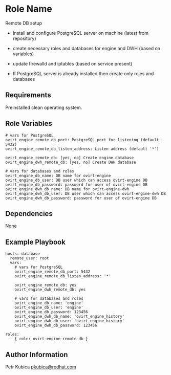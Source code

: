 Role Name
=========

Remote DB setup
- install and configure PostgreSQL server on machine (latest from repository) 
- create necessary roles and databases for engine and DWH (based on variables)
- update firewalld and iptables (based on service present)

- If PostgreSQL server is already installed then create only roles and databases

Requirements
------------

Preinstalled clean operating system.

Role Variables
--------------

    # vars for PostgreSQL
    ovirt_engine_remote_db_port: PostgreSQL port for listening (default: 5432)
    ovirt_engine_remote_db_listen_address: Listen address (default '*')
    
    ovirt_engine_remote_db: [yes, no] Create engine database
    ovirt_engine_dwh_remote_db: [yes, no] Create DWH database
    
    # vars for databases and roles
    ovirt_engine_db_name: DB name for ovirt-engine
    ovirt_engine_db_user: DB user which can access ovirt-engine DB
    ovirt_engine_db_password: password for user of ovirt-engine DB
    ovirt_engine_dwh_db_name: DB name for ovirt-engine-dwh
    ovirt_engine_dwh_db_user: DB user which can access ovirt-engine-dwh DB
    ovirt_engine_dwh_db_password: password for user of ovirt-engine DB
    
Dependencies
------------

None

Example Playbook
----------------

    hosts: database
      remote_user: root
      vars:
        # vars for PostgreSQL
        ovirt_engine_remote_db_port: 5432
        ovirt_engine_remote_db_listen_address: '*'
        
        ovirt_engine_remote_db: yes
        ovirt_engine_dwh_remote_db: yes
        
        # vars for databases and roles
        ovirt_engine_db_name: 'engine'
        ovirt_engine_db_user: 'engine'
        ovirt_engine_db_password: 123456
        ovirt_engine_dwh_db_name: 'ovirt_engine_history'
        ovirt_engine_dwh_db_user: 'ovirt_engine_history'
        ovirt_engine_dwh_db_password: 123456

    roles:
      - { role: ovirt-engine-remote-db }

Author Information
------------------

Petr Kubica
pkubica@redhat.com
